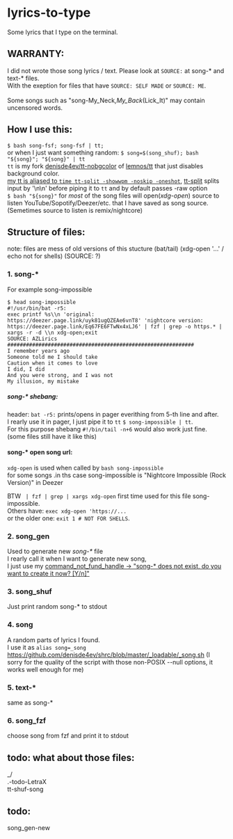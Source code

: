 # lyrics-to-type
Some lyrics that I type on the terminal.

## WARRANTY:
I did not wrote those song lyrics / text. Please look at `SOURCE:` at song-\* and text-\* files.<br>
With the exeption for files that have `SOURCE: SELF MADE` or `SOURCE: ME`.<br>
<br>
Some songs such as "song-My_Neck,_My_Back_(Lick_It)" may contain uncensored words.<br>


## How I use this:
`$ bash song-fsf; song-fsf | tt;`<br>
or when I just want something random: `$ song=$(song_shuf); bash "${song}"; "${song}" | tt`<br>
`tt` is my fork [denisde4ev/tt-nobgcolor](https://github.com/denisde4ev/tt-nobgcolor) of [lemnos/tt](https://github.com/lemnos/tt) that just disables background color. <br>
[my tt is aliased to `time tt-split -showwpm -noskip -oneshot`](https://github.com/denisde4ev/shrc/blob/df3a0e2f93def01789da6956372eeb8b88922d1c/a#L90), [tt-split](https://github.com/denisde4ev/bin/blob/master/tt-split) splits input by '\n\n' before piping it to `tt` and by default passes -raw option<br>
`$ bash "${song}"` for *most* of the song files will open(*xdg-open*) source to listen YouTube/Sopotify/Deezer/etc. that I have saved as song source. (Semetimes source to listen is remix/nightcore)<br>


## Structure of files:

note: files are mess of old versions of this stucture (bat/tail) (xdg-open '...' / echo not for shells) (SOURCE: ?)

### 1. song-\*
For example song-impossible
```
$ head song-impossible
#!/usr/bin/bat -r5:
exec printf %s\\n 'original: https://deezer.page.link/uyk81ugQZEAe6vnT8' 'nightcore version: https://deezer.page.link/Eq67FE6FTwNx4xLJ6' | fzf | grep -o https.* | xargs -r -d \\n xdg-open;exit
SOURCE: AZLirics
############################################################
I remember years ago
Someone told me I should take
Caution when it comes to love
I did, I did
And you were strong, and I was not
My illusion, my mistake
```

##### song-\* shebang:
header: `bat -r5:` prints/opens in pager everithing from 5-th line and after.<br>
I rearly use it in pager, I just pipe it to `tt` `$ song-impossible | tt`.<br>
For this purpose shebang `#!/bin/tail -n+6` would also work just fine. (some files still have it like this)<br>


#### song-\* open song url:
`xdg-open` is used when called by `bash song-impossible`<br>
for some songs .in ths case song-impossible is "Nightcore Impossible (Rock Version)" in Deezer<br>

BTW ` | fzf | grep | xargs xdg-open` first time used for this file song-impossible.<br>
Others have: `exec xdg-open 'https://...`<br>
or the older one: `exit 1 # NOT FOR SHELLS`.<br>

### 2. song_gen
Used to generate new *song-\** file<br>
I rearly call it when I want to generate new song,<br>
I just use my [command_not_fund_handle -> "song-* does not exist, do you want to create it now? [Y/n]"](https://github.com/denisde4ev/shrc/blob/b7cdfd873620816c95203297927a89b2febda8cf//__sourceable/command_not_found_handle#L128)<br>

### 3. song_shuf
Just print random song-* to stdout<br>

### 4. song
A random parts of lyrics I found.<br>
I use it as `alias song=_song` https://github.com/denisde4ev/shrc/blob/master/_loadable/_song.sh (I sorry for the quality of the script with those non-POSIX --null options, it works well enough for me)<br>

### 5. text-\*
same as song-\*

### 6. song_fzf
choose song from fzf and print it to stdout




## todo: what about those files:
_/<br>
.-todo-LetraX<br>
tt-shuf-song<br>

## todo:
song_gen-new
